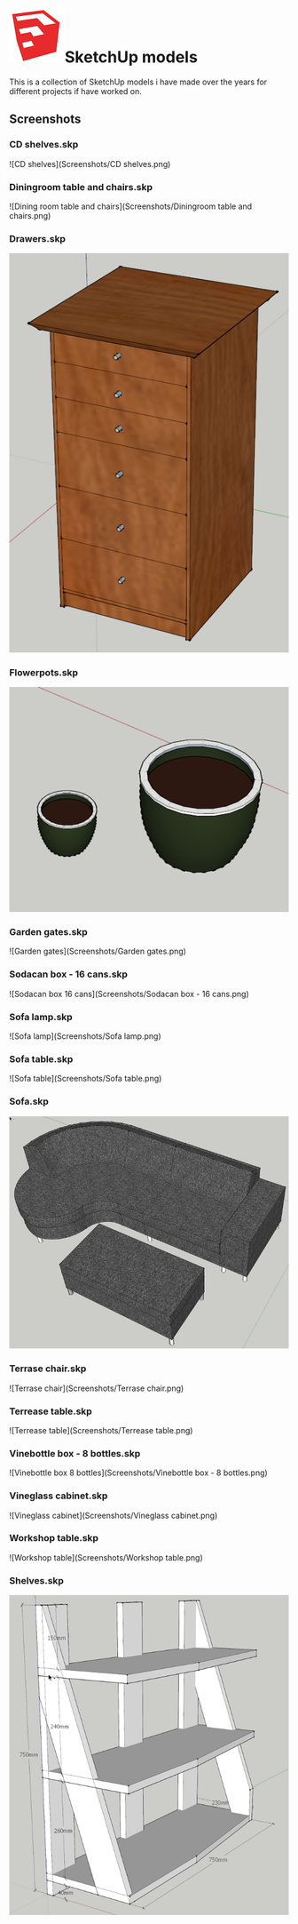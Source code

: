 ![SketchUp logo](Screenshots/SketchUp.png)SketchUp models
====================

This is a collection of SketchUp models i have made over the years for different projects if have worked on.

Screenshots
----

### CD shelves.skp
![CD shelves](Screenshots/CD shelves.png)

### Diningroom table and chairs.skp
![Dining room table and chairs](Screenshots/Diningroom table and chairs.png)

### Drawers.skp
![Drawers](Screenshots/Drawers.png)

### Flowerpots.skp
![Flowerpots](Screenshots/Flowerpots.png)

### Garden gates.skp
![Garden gates](Screenshots/Garden gates.png)

### Sodacan box - 16 cans.skp
![Sodacan box 16 cans](Screenshots/Sodacan box - 16 cans.png)

### Sofa lamp.skp
![Sofa lamp](Screenshots/Sofa lamp.png)

### Sofa table.skp
![Sofa table](Screenshots/Sofa table.png)

### Sofa.skp
![Sofa](Screenshots/Sofa.png)

### Terrase chair.skp
![Terrase chair](Screenshots/Terrase chair.png)

### Terrease table.skp
![Terrease table](Screenshots/Terrease table.png)

### Vinebottle box - 8 bottles.skp
![Vinebottle box 8 bottles](Screenshots/Vinebottle box - 8 bottles.png)

### Vineglass cabinet.skp
![Vineglass cabinet](Screenshots/Vineglass cabinet.png)

### Workshop table.skp
![Workshop table](Screenshots/Workshop table.png)

### Shelves.skp
![Shelves](Screenshots/Shelves.png)

